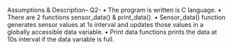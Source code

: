 Assumptions & Description– 
Q2-
•	The program is written is C language.
•	There are 2 functions sensor_data() & print_data().
•	Sensor_data() function generates sensor values at 1s interval and updates those values in a globally accessible data variable.
•	Print data functions prints the data at 10s interval if the data variable is full.
